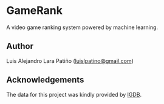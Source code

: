 # GameRank

A video game ranking system powered by machine learning.

## Author
Luis Alejandro Lara Patiño ([luislpatino@gmail.com](mailto:luislpatino@gmail.com))

## Acknowledgements
The data for this project was kindly provided by [IGDB](https://www.igdb.com/discover).
